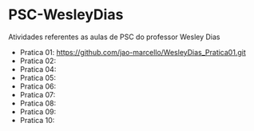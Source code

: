 # PSC-WesleyDias

Atividades referentes as aulas de PSC do professor Wesley Dias

 - Pratica 01: https://github.com/jao-marcello/WesleyDias_Pratica01.git
 - Pratica 02:
 - Pratica 04:
 - Pratica 05:
 - Pratica 06:
 - Pratica 07:
 - Pratica 08:
 - Pratica 09:
 - Pratica 10:

